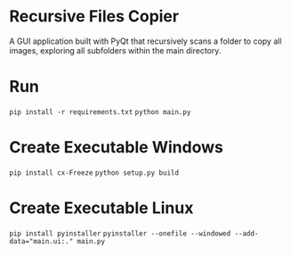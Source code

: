 # Recursive Files Copier

A GUI application built with PyQt that recursively scans a folder to copy all images, exploring all subfolders within the main directory.

# Run

`pip install -r requirements.txt`
`python main.py`

# Create Executable Windows

`pip install cx-Freeze`
`python setup.py build`

# Create Executable Linux

`pip install pyinstaller`
`pyinstaller --onefile --windowed --add-data="main.ui:." main.py`
